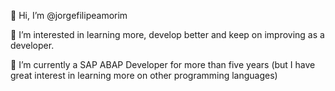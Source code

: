 👋 Hi, I’m @jorgefilipeamorim

👀 I’m interested in learning more, develop better and keep on improving as a developer.

🌱 I’m currently a SAP ABAP Developer for more than five years (but I have great interest in learning more on other programming languages)
